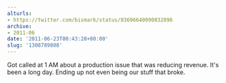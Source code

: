 ```yaml
---
alturls:
- https://twitter.com/bismark/status/83696640090832896
archive:
- 2011-06
date: '2011-06-23T00:43:28+00:00'
slug: '1308789808'
---
```


Got called at 1 AM about a production issue that was reducing revenue. It's been a long day. Ending up not even being our stuff that broke.

